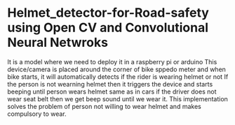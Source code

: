 # Helmet_detector-for-Road-safety using Open CV and Convolutional Neural Netwroks
It is a model where we need to deploy it in a raspberry pi or arduino
This device/camera is placed around the corner of bike sppedo meter and when bike starts, it will automatically detects if the rider is wearing helmet or not
If the person is not wearning helmet then it triggers the device and starts beeping until person wears helmet same as in cars if the driver does not wear seat belt then we get beep sound until we wear it.
This implementation solves the problem of person not willing to wear helmet and makes compulsory to wear. 
